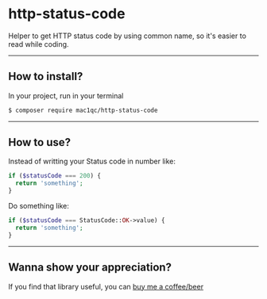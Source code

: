 # http-status-code
Helper to get HTTP status code by using common name, so it's easier to read while coding.

-------------------------------

## How to install?
In your project, run in your terminal

```bash
$ composer require mac1qc/http-status-code
```

-------------------------------

## How to use?
Instead of writting your Status code in number like:
```php
if ($statusCode === 200) {
  return 'something';
}
```

Do something like:
```php
if ($statusCode === StatusCode::OK->value) {
  return 'something';
}
```


-------------------------------

## Wanna show your appreciation?
If you find that library useful, you can [buy me a coffee/beer](https://www.buymeacoffee.com/invite/macl)
